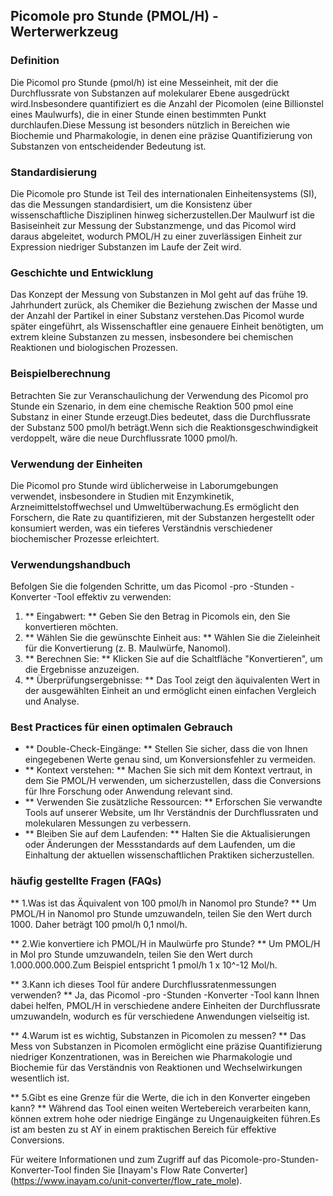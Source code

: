 ## Picomole pro Stunde (PMOL/H) -Werterwerkzeug

### Definition
Die Picomol pro Stunde (pmol/h) ist eine Messeinheit, mit der die Durchflussrate von Substanzen auf molekularer Ebene ausgedrückt wird.Insbesondere quantifiziert es die Anzahl der Picomolen (eine Billionstel eines Maulwurfs), die in einer Stunde einen bestimmten Punkt durchlaufen.Diese Messung ist besonders nützlich in Bereichen wie Biochemie und Pharmakologie, in denen eine präzise Quantifizierung von Substanzen von entscheidender Bedeutung ist.

### Standardisierung
Die Picomole pro Stunde ist Teil des internationalen Einheitensystems (SI), das die Messungen standardisiert, um die Konsistenz über wissenschaftliche Disziplinen hinweg sicherzustellen.Der Maulwurf ist die Basiseinheit zur Messung der Substanzmenge, und das Picomol wird daraus abgeleitet, wodurch PMOL/H zu einer zuverlässigen Einheit zur Expression niedriger Substanzen im Laufe der Zeit wird.

### Geschichte und Entwicklung
Das Konzept der Messung von Substanzen in Mol geht auf das frühe 19. Jahrhundert zurück, als Chemiker die Beziehung zwischen der Masse und der Anzahl der Partikel in einer Substanz verstehen.Das Picomol wurde später eingeführt, als Wissenschaftler eine genauere Einheit benötigten, um extrem kleine Substanzen zu messen, insbesondere bei chemischen Reaktionen und biologischen Prozessen.

### Beispielberechnung
Betrachten Sie zur Veranschaulichung der Verwendung des Picomol pro Stunde ein Szenario, in dem eine chemische Reaktion 500 pmol eine Substanz in einer Stunde erzeugt.Dies bedeutet, dass die Durchflussrate der Substanz 500 pmol/h beträgt.Wenn sich die Reaktionsgeschwindigkeit verdoppelt, wäre die neue Durchflussrate 1000 pmol/h.

### Verwendung der Einheiten
Die Picomol pro Stunde wird üblicherweise in Laborumgebungen verwendet, insbesondere in Studien mit Enzymkinetik, Arzneimittelstoffwechsel und Umweltüberwachung.Es ermöglicht den Forschern, die Rate zu quantifizieren, mit der Substanzen hergestellt oder konsumiert werden, was ein tieferes Verständnis verschiedener biochemischer Prozesse erleichtert.

### Verwendungshandbuch
Befolgen Sie die folgenden Schritte, um das Picomol -pro -Stunden -Konverter -Tool effektiv zu verwenden:
1. ** Eingabwert: ** Geben Sie den Betrag in Picomols ein, den Sie konvertieren möchten.
2. ** Wählen Sie die gewünschte Einheit aus: ** Wählen Sie die Zieleinheit für die Konvertierung (z. B. Maulwürfe, Nanomol).
3. ** Berechnen Sie: ** Klicken Sie auf die Schaltfläche "Konvertieren", um die Ergebnisse anzuzeigen.
4. ** Überprüfungsergebnisse: ** Das Tool zeigt den äquivalenten Wert in der ausgewählten Einheit an und ermöglicht einen einfachen Vergleich und Analyse.

### Best Practices für einen optimalen Gebrauch
- ** Double-Check-Eingänge: ** Stellen Sie sicher, dass die von Ihnen eingegebenen Werte genau sind, um Konversionsfehler zu vermeiden.
- ** Kontext verstehen: ** Machen Sie sich mit dem Kontext vertraut, in dem Sie PMOL/H verwenden, um sicherzustellen, dass die Conversions für Ihre Forschung oder Anwendung relevant sind.
- ** Verwenden Sie zusätzliche Ressourcen: ** Erforschen Sie verwandte Tools auf unserer Website, um Ihr Verständnis der Durchflussraten und molekularen Messungen zu verbessern.
- ** Bleiben Sie auf dem Laufenden: ** Halten Sie die Aktualisierungen oder Änderungen der Messstandards auf dem Laufenden, um die Einhaltung der aktuellen wissenschaftlichen Praktiken sicherzustellen.

### häufig gestellte Fragen (FAQs)

** 1.Was ist das Äquivalent von 100 pmol/h in Nanomol pro Stunde? **
Um PMOL/H in Nanomol pro Stunde umzuwandeln, teilen Sie den Wert durch 1000. Daher beträgt 100 pmol/h 0,1 nmol/h.

** 2.Wie konvertiere ich PMOL/H in Maulwürfe pro Stunde? **
Um PMOL/H in Mol pro Stunde umzuwandeln, teilen Sie den Wert durch 1.000.000.000.Zum Beispiel entspricht 1 pmol/h 1 x 10^-12 Mol/h.

** 3.Kann ich dieses Tool für andere Durchflussratenmessungen verwenden? **
Ja, das Picomol -pro -Stunden -Konverter -Tool kann Ihnen dabei helfen, PMOL/H in verschiedene andere Einheiten der Durchflussrate umzuwandeln, wodurch es für verschiedene Anwendungen vielseitig ist.

** 4.Warum ist es wichtig, Substanzen in Picomolen zu messen? **
Das Mess von Substanzen in Picomolen ermöglicht eine präzise Quantifizierung niedriger Konzentrationen, was in Bereichen wie Pharmakologie und Biochemie für das Verständnis von Reaktionen und Wechselwirkungen wesentlich ist.

** 5.Gibt es eine Grenze für die Werte, die ich in den Konverter eingeben kann? **
Während das Tool einen weiten Wertebereich verarbeiten kann, können extrem hohe oder niedrige Eingänge zu Ungenauigkeiten führen.Es ist am besten zu st AY in einem praktischen Bereich für effektive Conversions.

Für weitere Informationen und zum Zugriff auf das Picomole-pro-Stunden-Konverter-Tool finden Sie [Inayam's Flow Rate Converter] (https://www.inayam.co/unit-converter/flow_rate_mole).